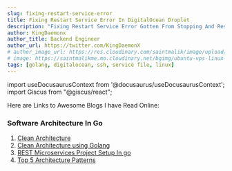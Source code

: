 ```yaml
---
slug: fixing-restart-service-error
title: Fixing Restart Service Error In DigitalOcean Droplet
description: "Fixing Restart Service Error Gotten From Stopping And Restarting A Service Usually Go Binary In My Case After SSH Save Copy Push"
author: KingDaemonx
author_title: Backend Engineer
author_url: https://twitter.com/KingDaemonX
# author_image_url: https://res.cloudinary.com/saintmalik/image/upload/e_sharpen:2000,q_74,r_0/v1641922078/saintmalik.webp
# image: https://saintmalikme.mo.cloudinary.net/bgimg/ubuntu-vps-linux-pentesting-offensive-security.jpg
tags: [golang, digitalocean, ssh, service file, linux]
---
```


import useDocusaurusContext from '@docusaurus/useDocusaurusContext';
import Giscus from "@giscus/react";

Here are Links to Awesome Blogs I have Read Online:

### Software Architecture In Go
1. <a href="https://8thlight.com/blog/uncle-bob/2012/08/13/the-clean-architecture.html"> Clean Architecture </a>
2. <a href="https://eminetto.medium.com/clean-architecture-using-golang-b63587aa5e3f" target="_blank">Clean Architecture using Golang </a>
3. <a href="https://betterprogramming.pub/my-favourite-setup-for-rest-microservices-in-go-770ca18615ba"> REST Microservices Project Setup In go </a>
4. <a href="https://techbeacon.com/app-dev-testing/top-5-software-architecture-patterns-how-make-right-choice">Top 5 Architecture Patterns </a>